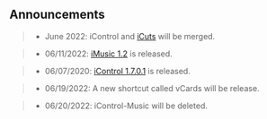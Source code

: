 ## Announcements

> - June 2022:
iControl and [iCuts](https://routinehub.co/shortcut/11364/) will be merged.

> - 06/11/2022:
[iMusic 1.2](https://routinehub.co/shortcut/12160) is released.

> - 06/07/2020:
[iControl 1.7.0.1](https://routinehub.co/shortcut/10743) is released.

> - 06/19/2022:
A new shortcut called vCards will be release.

> - 06/20/2022:
iControl-Music will be deleted.
